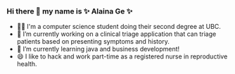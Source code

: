 ### Hi there 👋 my name is ✨ Alaina Ge ✨

- 🫷🫸 I'm a computer science student doing their second degree at UBC.
- 🔭 I’m currently working on a clinical triage application that can triage patients based on presenting symptoms and history.
- 🌱 I’m currently learning java and business development!
- 😄 I like to hack and work part-time as a registered nurse in reproductive health.
<!--
**Alaina-gl/Alaina-gl** is a ✨ _special_ ✨ repository because its `README.md` (this file) appears on your GitHub profile.

Here are some ideas to get you started:

- 🔭 I’m currently working on ...
- 🌱 I’m currently learning ...
- 👯 I’m looking to collaborate on ...
- 🤔 I’m looking for help with ...
- 💬 Ask me about ...
- 📫 How to reach me: ...
- 😄 Pronouns: ...
- ⚡ Fun fact: ...
-->
